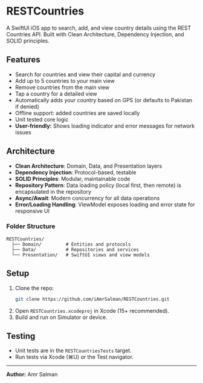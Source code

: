 # RESTCountries

A SwiftUI iOS app to search, add, and view country details using the REST Countries API. Built with Clean Architecture, Dependency Injection, and SOLID principles.

## Features
- Search for countries and view their capital and currency
- Add up to 5 countries to your main view
- Remove countries from the main view
- Tap a country for a detailed view
- Automatically adds your country based on GPS (or defaults to Pakistan if denied)
- Offline support: added countries are saved locally
- Unit tested core logic
- **User-friendly:** Shows loading indicator and error messages for network issues

## Architecture
- **Clean Architecture**: Domain, Data, and Presentation layers
- **Dependency Injection**: Protocol-based, testable
- **SOLID Principles**: Modular, maintainable code
- **Repository Pattern**: Data loading policy (local first, then remote) is encapsulated in the repository
- **Async/Await**: Modern concurrency for all data operations
- **Error/Loading Handling**: ViewModel exposes loading and error state for responsive UI

### Folder Structure
```
RESTCountries/
  ├── Domain/         # Entities and protocols
  ├── Data/           # Repositories and services
  └── Presentation/   # SwiftUI views and view models
```

## Setup
1. Clone the repo:
   ```sh
   git clone https://github.com/iAmrSalman/RESTCountries.git
   ```
2. Open `RESTCountries.xcodeproj` in Xcode (15+ recommended).
3. Build and run on Simulator or device.

## Testing
- Unit tests are in the `RESTCountriesTests` target.
- Run tests via Xcode (⌘U) or the Test navigator.

---

**Author:** Amr Salman 
